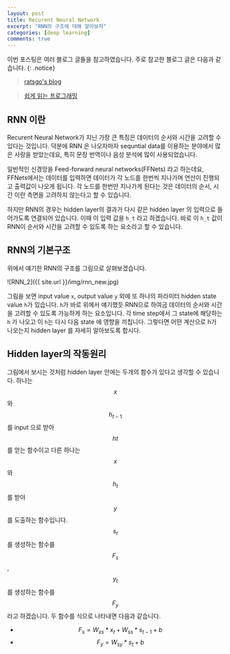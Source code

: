 ```yaml
---
layout: post
title: Recurent Neural Network
excerpt: "RNN의 구조에 대해 알아보자"
categories: [deep learning]
comments: true
---
```


이번 포스팅은 여러 블로그 글들을 참고하였습니다. 주로 참고한 블로그 글은 다음과 같습니다.
{: .notice}

 > [ratsgo's blog](https://ratsgo.github.io/natural%20language%20processing/2017/03/09/rnnlstm/)
 
 > [쉽게 읽는 프로그래밍](https://m.blog.naver.com/PostView.nhn?blogId=magnking&logNo=221311273459&proxyReferer=https%3A%2F%2Fwww.google.com%2F)


## RNN 이란

Recurent Neural Network가 지닌 가장 큰 특징은 데이터의 순서와 시간을 고려할 수 있다는 것입니다. 덕분에 RNN 은 나오자마자 sequntial data를 이용하는 분야에서 많은 사랑을 받았는데요, 특히 문장 번역이나 음성 분석에 많이 사용되었습니다. 

일반적인 신경망을 Feed-forward neural networks(FFNets) 라고 하는데요, FFNets에서는 데이터를 입력하면 데이터가 각 노드를 한번씩 지나가며 연산이 진행되고 출력값이 나오게 됩니다. 각 노드를 한번만 지나가게 된다는 것은 데이터의 순서, 시간 이란 측면을 고려하지 않는다고 할 수 있습니다. 

하지만 RNN의 경우는 hidden layer의 결과가 다시 같은 hidden layer 의 입력으로 들어가도록 연결되어 있습니다. 이때 이 입력 값을 `h_t` 라고 하겠습니다. 바로 이 `h_t` 값이 RNN이 순서와 시간을 고려할 수 있도록 하는 요소라고 할 수 있습니다.


## RNN의 기본구조
위에서 얘기한 RNN의 구조를 그림으로 살펴보겠습니다. 

![RNN_2]({{ site.url }}/img/rnn_new.jpg)


그림을 보면 input value `x`, output value `y` 외에 또 하나의 파라미터 hidden state value `h`가 있습니다. `h`가 바로 위에서 얘기했듯 RNN으로 하여금 데이터의 순서와 시간을 고려할 수 있도록 가능하게 하는 요소입니다. 각 time step에서 그 state에 해당하는 `h` 가 나오고 이 `h`는 다시 다음 state 에 영향을 끼칩니다. 그렇다면 어떤 계산으로 h가 나오는지 hidden layer 를 자세히 알아보도록 합시다.

## Hidden layer의 작동원리
그림에서 보시는 것처럼 hidden layer 안에는 두개의 함수가 있다고 생각할 수 있습니다. 하나는 $$x$$ 와 $$h_{t-1}$$ 를 input 으로 받아 $$ht$$ 를 얻는 함수이고 다른 하나는 $$x$$와 $$h_t$$를 받아 $$y$$를 도출하는 함수입니다. $$s_t$$를 생성하는 함수를 $$F_s$$,  $$y_t$$를 생성하는 함수를 $$F_y$$라고 하겠습니다. 두 함수를 식으로 나타내면 다음과 같습니다.
* $$F_{s} = W_{xs} * x_{t} + W_{ss} * s_{t-1} + b$$ 
* $$F_{y} = W_{sy} * s_{t} + b$$

